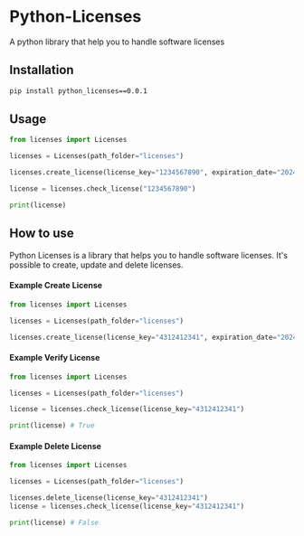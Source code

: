 # Python-Licenses
A python library that help you to handle software licenses

## Installation
```bash
pip install python_licenses==0.0.1
```

## Usage
```python
from licenses import Licenses

licenses = Licenses(path_folder="licenses")

licenses.create_license(license_key="1234567890", expiration_date="2024-12-31")

license = licenses.check_license("1234567890")

print(license)
```
## How to use
Python Licenses is a library that helps you to handle software licenses. It's possible to create, update and delete licenses.

#### Example Create License
```python
from licenses import Licenses

licenses = Licenses(path_folder="licenses")

licenses.create_license(license_key="4312412341", expiration_date="2024-12-31")
```


#### Example Verify License
```python
from licenses import Licenses

licenses = Licenses(path_folder="licenses")

license = licenses.check_license(license_key="4312412341")

print(license) # True
```

#### Example Delete License
```python
from licenses import Licenses

licenses = Licenses(path_folder="licenses")

licenses.delete_license(license_key="4312412341")
license = licenses.check_license(license_key="4312412341")

print(license) # False
```

